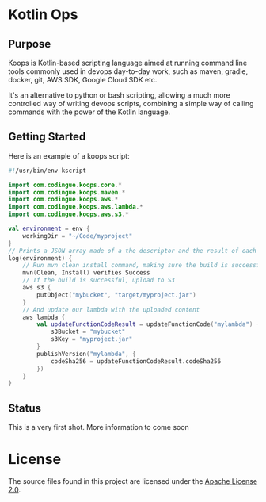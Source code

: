 # Kotlin Ops

## Purpose

Koops is Kotlin-based scripting language aimed at running command line tools commonly used in devops 
day-to-day work, such as maven, gradle, docker, git, AWS SDK, Google Cloud SDK etc.

It's an alternative to python or bash scripting, allowing a much more controlled way of writing devops
scripts, combining a simple way of calling commands with the power of the Kotlin language. 

## Getting Started

Here is an example of a koops script:

```kotlin
#!/usr/bin/env kscript

import com.codingue.koops.core.*
import com.codingue.koops.maven.*
import com.codingue.koops.aws.*
import com.codingue.koops.aws.lambda.*
import com.codingue.koops.aws.s3.*

val environment = env {
	workingDir = "~/Code/myproject"
}
// Prints a JSON array made of a the descriptor and the result of each command executed inside this block
log(environment) {
	// Run mvn clean install command, making sure the build is successful
	mvn(Clean, Install) verifies Success
	// If the build is successful, upload to S3
	aws s3 {
		putObject("mybucket", "target/myproject.jar")
	}
	// And update our lambda with the uploaded content
	aws lambda {
		val updateFunctionCodeResult = updateFunctionCode("mylambda") {
			s3Bucket = "mybucket"
			s3Key = "myproject.jar"
		}
		publishVersion("mylambda", {
			codeSha256 = updateFunctionCodeResult.codeSha256
		})
	}
}
```


## Status

This is a very first shot. More information to come soon

# License
The source files found in this project are licensed under the [Apache License 2.0](LICENSE).

